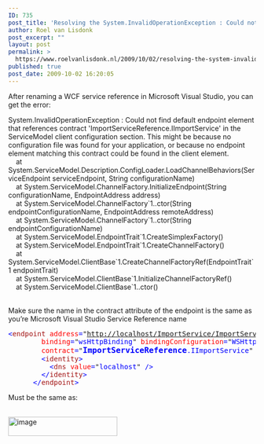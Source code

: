 ```yaml
---
ID: 735
post_title: 'Resolving the System.InvalidOperationException : Could not find default endpoint element that references contract &#8216;xxx&#8217; in the ServiceModel client configuration section'
author: Roel van Lisdonk
post_excerpt: ""
layout: post
permalink: >
  https://www.roelvanlisdonk.nl/2009/10/02/resolving-the-system-invalidoperationexception-could-not-find-default-endpoint-element-that-references-contract-xxx-in-the-servicemodel-client-configuration-section/
published: true
post_date: 2009-10-02 16:20:05
---
```

<p>After renaming a WCF service reference in Microsoft Visual Studio, you can get the error:   <br /></p>  <p>System.InvalidOperationException : Could not find default endpoint element that references contract 'ImportServiceReference.IImportService' in the ServiceModel client configuration section. This might be because no configuration file was found for your application, or because no endpoint element matching this contract could be found in the client element.   <br />&#160;&#160;&#160; at System.ServiceModel.Description.ConfigLoader.LoadChannelBehaviors(ServiceEndpoint serviceEndpoint, String configurationName)    <br />&#160;&#160;&#160; at System.ServiceModel.ChannelFactory.InitializeEndpoint(String configurationName, EndpointAddress address)    <br />&#160;&#160;&#160; at System.ServiceModel.ChannelFactory`1..ctor(String endpointConfigurationName, EndpointAddress remoteAddress)    <br />&#160;&#160;&#160; at System.ServiceModel.ChannelFactory`1..ctor(String endpointConfigurationName)    <br />&#160;&#160;&#160; at System.ServiceModel.EndpointTrait`1.CreateSimplexFactory()    <br />&#160;&#160;&#160; at System.ServiceModel.EndpointTrait`1.CreateChannelFactory()    <br />&#160;&#160;&#160; at System.ServiceModel.ClientBase`1.CreateChannelFactoryRef(EndpointTrait`1 endpointTrait)    <br />&#160;&#160;&#160; at System.ServiceModel.ClientBase`1.InitializeChannelFactoryRef()    <br />&#160;&#160;&#160; at System.ServiceModel.ClientBase`1..ctor()</p>  <p>   <br />Make sure the name in the contract attribute of the endpoint is the same as you’re Microsoft Visual Studio Service Reference name</p>  <pre class="code"><span style="color: blue">&lt;</span><span style="color: #a31515">endpoint </span><span style="color: red">address</span><span style="color: blue">=</span>&quot;<span style="color: blue"><a href="http://localhost/ImportService/ImportService.svc&quot;">http://localhost/ImportService/ImportService.svc</span>&quot;
</a>        <span style="color: red">binding</span><span style="color: blue">=</span>&quot;<span style="color: blue">wsHttpBinding</span>&quot; <span style="color: red">bindingConfiguration</span><span style="color: blue">=</span>&quot;<span style="color: blue">WSHttpBinding_IImportService</span>&quot;
        <span style="color: red">contract</span><span style="color: blue">=</span>&quot;<span style="color: blue"><strong><font size="4">ImportServiceReference</font></strong>.IImportService</span>&quot; <span style="color: red">name</span><span style="color: blue">=</span>&quot;<span style="color: blue">WSHttpBinding_IImportService</span>&quot;<span style="color: blue">&gt;
        &lt;</span><span style="color: #a31515">identity</span><span style="color: blue">&gt;
          &lt;</span><span style="color: #a31515">dns </span><span style="color: red">value</span><span style="color: blue">=</span>&quot;<span style="color: blue">localhost</span>&quot; <span style="color: blue">/&gt;
        &lt;/</span><span style="color: #a31515">identity</span><span style="color: blue">&gt;
      &lt;/</span><span style="color: #a31515">endpoint</span><span style="color: blue">&gt;</span></pre>
<a href="http://11011.net/software/vspaste"></a>

<p>Must be the same as:
  <br />

  <br /><a href="http://www.roelvanlisdonk.nl/wp-content/uploads/2009/10/image2.png"><img style="border-bottom: 0px; border-left: 0px; display: inline; border-top: 0px; border-right: 0px" title="image" border="0" alt="image" src="http://www.roelvanlisdonk.nl/wp-content/uploads/2009/10/image_thumb2.png" width="222" height="39" /></a></p>